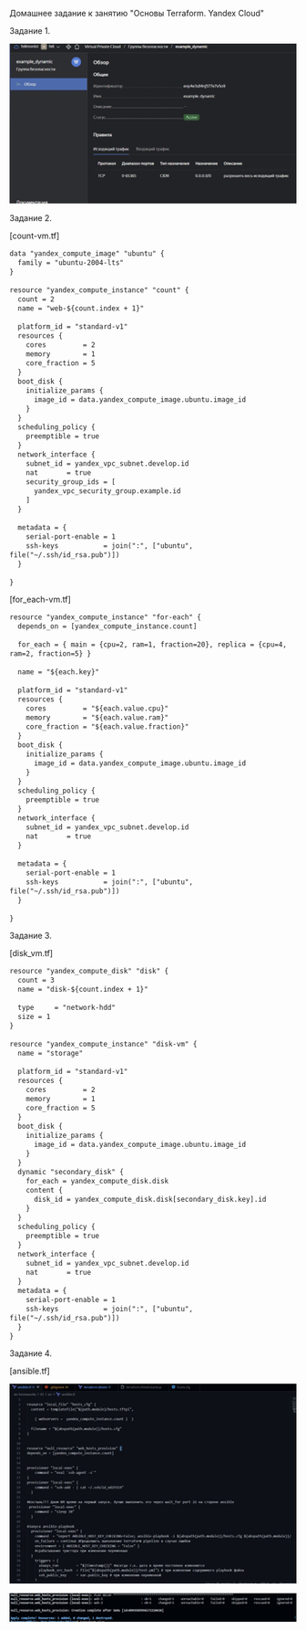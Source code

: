 Домашнее задание к занятию "Основы Terraform. Yandex Cloud"

Задание 1.


![image](https://github.com/felimonist/base_terraform/blob/main/img/11.JPG)


Задание 2.

[count-vm.tf]

```
data "yandex_compute_image" "ubuntu" {
  family = "ubuntu-2004-lts"
}

resource "yandex_compute_instance" "count" {
  count = 2
  name = "web-${count.index + 1}"

  platform_id = "standard-v1"
  resources {
    cores         = 2
    memory        = 1
    core_fraction = 5
  }
  boot_disk {
    initialize_params {
      image_id = data.yandex_compute_image.ubuntu.image_id
    }
  }
  scheduling_policy {
    preemptible = true
  }
  network_interface {
    subnet_id = yandex_vpc_subnet.develop.id
    nat       = true
    security_group_ids = [
      yandex_vpc_security_group.example.id
    ]
  }

  metadata = {
    serial-port-enable = 1
    ssh-keys           = join(":", ["ubuntu", file("~/.ssh/id_rsa.pub")])
  }

}

```

[for_each-vm.tf]

```
resource "yandex_compute_instance" "for-each" {
  depends_on = [yandex_compute_instance.count]

  for_each = { main = {cpu=2, ram=1, fraction=20}, replica = {cpu=4, ram=2, fraction=5} }

  name = "${each.key}"

  platform_id = "standard-v1"
  resources {
    cores         = "${each.value.cpu}"
    memory        = "${each.value.ram}"
    core_fraction = "${each.value.fraction}"
  }
  boot_disk {
    initialize_params {
      image_id = data.yandex_compute_image.ubuntu.image_id
    }
  }
  scheduling_policy {
    preemptible = true
  }
  network_interface {
    subnet_id = yandex_vpc_subnet.develop.id
    nat       = true
  }

  metadata = {
    serial-port-enable = 1
    ssh-keys           = join(":", ["ubuntu", file("~/.ssh/id_rsa.pub")])
  }

}

```
Задание 3.

[disk_vm.tf]

```
resource "yandex_compute_disk" "disk" {
  count = 3
  name = "disk-${count.index + 1}"

  type     = "network-hdd"
  size = 1
}

resource "yandex_compute_instance" "disk-vm" {
  name = "storage"

  platform_id = "standard-v1"
  resources {
    cores         = 2
    memory        = 1
    core_fraction = 5
  }
  boot_disk {
    initialize_params {
      image_id = data.yandex_compute_image.ubuntu.image_id
    }
  }
  dynamic "secondary_disk" {
    for_each = yandex_compute_disk.disk
    content {
      disk_id = yandex_compute_disk.disk[secondary_disk.key].id
    }
  }
  scheduling_policy {
    preemptible = true
  }
  network_interface {
    subnet_id = yandex_vpc_subnet.develop.id
    nat       = true
  }
  metadata = {
    serial-port-enable = 1
    ssh-keys           = join(":", ["ubuntu", file("~/.ssh/id_rsa.pub")])
  }
}

```

Задание 4.

[ansible.tf]


![image](https://github.com/felimonist/base_terraform/blob/main/img/13.JPG)


![image](https://github.com/felimonist/base_terraform/blob/main/img/12.JPG)


